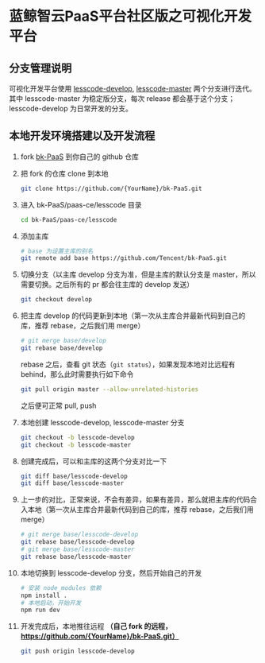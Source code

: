 # 蓝鲸智云PaaS平台社区版之可视化开发平台

## 分支管理说明

可视化开发平台使用 [lesscode-develop](https://github.com/Tencent/bk-PaaS/tree/lesscode-develop), [lesscode-master](https://github.com/Tencent/bk-PaaS/tree/lesscode-master) 两个分支进行迭代。其中 lesscode-master 为稳定版分支，每次 release 都会基于这个分支；lesscode-develop 为日常开发的分支。

## 本地开发环境搭建以及开发流程

1. fork [bk-PaaS](https://github.com/Tencent/bk-PaaS) 到你自己的 github 仓库
2. 把 fork 的仓库 clone 到本地
    ```bash
    git clone https://github.com/{YourName}/bk-PaaS.git
    ```
3. 进入 bk-PaaS/paas-ce/lesscode 目录
    ```bash
    cd bk-PaaS/paas-ce/lesscode
    ```
4. 添加主库
    ```bash
    # base 为设置主库的别名
    git remote add base https://github.com/Tencent/bk-PaaS.git
    ```
5. 切换分支（以主库 develop 分支为准，但是主库的默认分支是 master，所以需要切换。之后所有的 pr 都会往主库的 develop 发送）
    ```bash
    git checkout develop
    ```
6. 把主库 develop 的代码更新到本地（第一次从主库合并最新代码到自己的库，推荐 rebase，之后我们用 merge）
    ```bash
    # git merge base/develop
    git rebase base/develop
    ```
    rebase 之后，查看 git 状态（`git status`），如果发现本地对比远程有 behind，那么此时需要执行如下命令
    ```bash
    git pull origin master --allow-unrelated-histories
    ```
    之后便可正常 pull, push

7. 本地创建 lesscode-develop, lesscode-master 分支
    ```bash
    git checkout -b lesscode-develop
    git checkout -b lesscode-master
    ```
8. 创建完成后，可以和主库的这两个分支对比一下
    ```bash
    git diff base/lesscode-develop
    git diff base/lesscode-master
    ```
9. 上一步的对比，正常来说，不会有差异，如果有差异，那么就把主库的代码合入本地（第一次从主库合并最新代码到自己的库，推荐 rebase，之后我们用 merge）
    ```bash
    # git merge base/lesscode-develop
    git rebase base/lesscode-develop
    # git merge base/lesscode-master
    git rebase base/lesscode-master
    ```
10. 本地切换到 lesscode-develop 分支，然后开始自己的开发
    ```bash
    # 安装 node_modules 依赖
    npm install .
    # 本地启动，开始开发
    npm run dev
    ```
12. 开发完成后，本地推往远程 **（自己 fork 的远程，https://github.com/{YourName}/bk-PaaS.git）**
    ```bash
    git push origin lesscode-develop
    ```
